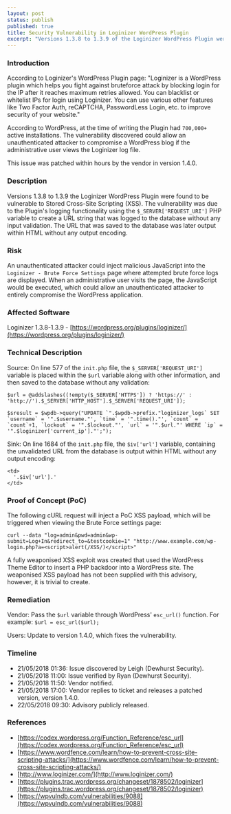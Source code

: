 ```yaml
---
layout: post
status: publish
published: true
title: Security Vulnerability in Loginizer WordPress Plugin
excerpt: "Versions 1.3.8 to 1.3.9 of the Loginizer WordPress Plugin were found to be vulnerable to Stored Cross-Site Scripting (XSS). The vulnerability was due to the Plugin's logging functionality using the $_SERVER['REQUEST_URI'] PHP variable to create a URL string that was logged to the database without any input validation. The URL that was saved to the database was later output within HTML without any output encoding."
---
```


### Introduction

According to Loginizer's WordPress Plugin page: "Loginizer is a WordPress plugin which helps you fight against bruteforce attack by blocking login for the IP after it reaches maximum retries allowed. You can blacklist or whitelist IPs for login using Loginizer. You can use various other features like Two Factor Auth, reCAPTCHA, PasswordLess Login, etc. to improve security of your website."

According to WordPress, at the time of writing the Plugin had ```700,000+``` active installations. The vulnerability discovered could allow an unauthenticated attacker to compromise a WordPress blog if the administrative user views the Loginizer log file.

This issue was patched within hours by the vendor in version 1.4.0.

### Description

Versions 1.3.8 to 1.3.9 the Loginizer WordPress Plugin were found to be vulnerable to Stored Cross-Site Scripting (XSS). The vulnerability was due to the Plugin's logging functionality using the ```$_SERVER['REQUEST_URI']``` PHP variable to create a URL string that was logged to the database without any input validation. The URL that was saved to the database was later output within HTML without any output encoding.

### Risk

An unauthenticated attacker could inject malicious JavaScript into the ```Loginizer - Brute Force Settings``` page where attempted brute force logs are displayed. When an administrative user visits the page, the JavaScript would be executed, which could allow an unauthenticated attacker to entirely compromise the WordPress application.

### Affected Software

Loginizer 1.3.8-1.3.9 - [https://wordpress.org/plugins/loginizer/](https://wordpress.org/plugins/loginizer/)

### Technical Description

Source: On line 577 of the ```init.php``` file, the ```$_SERVER['REQUEST_URI']``` variable is placed within the ```$url``` variable along with other information, and then saved to the database without any validation:

```
$url = @addslashes((!empty($_SERVER['HTTPS']) ? 'https://' : 'http://').$_SERVER['HTTP_HOST'].$_SERVER['REQUEST_URI']);
```

```
$sresult = $wpdb->query("UPDATE `".$wpdb->prefix."loginizer_logs` SET `username` = '".$username."', `time` = '".time()."', `count` = `count`+1, `lockout` = '".$lockout."', `url` = '".$url."' WHERE `ip` = '".$loginizer['current_ip']."';");
```

Sink: On line 1684 of the ```init.php``` file, the ```$iv['url']``` variable, containing the unvalidated URL from the database is output within HTML without any output encoding:

```
<td>
  '.$iv['url'].'
</td>
```

### Proof of Concept (PoC)

The following cURL request will inject a PoC XSS payload, which will be triggered when viewing the Brute Force settings page:

```
curl --data "log=admin&pwd=admin&wp-submit=Log+In&redirect_to=&testcookie=1" "http://www.example.com/wp-login.php?a=<script>alert(/XSS/)</script>" 
```

A fully weaponised XSS exploit was created that used the WordPress Theme Editor to insert a PHP backdoor into a WordPress site. The weaponised XSS payload has not been supplied with this advisory, however, it is trivial to create.

### Remediation

Vendor: Pass the ```$url``` variable through WordPress' ```esc_url()``` function. For example: ```$url = esc_url($url);```

Users: Update to version 1.4.0, which fixes the vulnerability.

### Timeline

- 21/05/2018 01:36: Issue discovered by Leigh (Dewhurst Security).
- 21/05/2018 11:00: Issue verified by Ryan (Dewhurst Security).
- 21/05/2018 11:50: Vendor notified.
- 21/05/2018 17:00: Vendor replies to ticket and releases a patched version, version 1.4.0.
- 22/05/2018 09:30: Advisory publicly released.

### References

- [https://codex.wordpress.org/Function_Reference/esc_url](https://codex.wordpress.org/Function_Reference/esc_url)
- [https://www.wordfence.com/learn/how-to-prevent-cross-site-scripting-attacks/](https://www.wordfence.com/learn/how-to-prevent-cross-site-scripting-attacks/)
- [http://www.loginizer.com/](http://www.loginizer.com/)
- [https://plugins.trac.wordpress.org/changeset/1878502/loginizer](https://plugins.trac.wordpress.org/changeset/1878502/loginizer)
- [https://wpvulndb.com/vulnerabilities/9088](https://wpvulndb.com/vulnerabilities/9088)